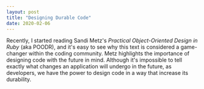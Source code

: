 ```yaml
---
layout: post
title: "Designing Durable Code"
date: 2020-02-06
---
```


<emsp>Recently</emsp>, I started reading Sandi Metz's <em>Practical Object-Oriented Design in Ruby</em> (aka POODR), and it's easy to see why this text is considered a game-changer within the coding community. Metz highlights the importance of designing code with the future in mind. Although it's impossible to tell exactly what changes an application will undergo in the future, as developers, we have the power to design code in a way that increase its durability.
